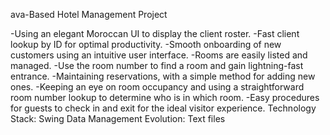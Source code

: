 ava-Based Hotel Management Project 

-Using an elegant Moroccan UI to display the client roster.
-Fast client lookup by ID for optimal productivity.
-Smooth onboarding of new customers using an intuitive user interface.
-Rooms are easily listed and managed.
-Use the room number to find a room and gain lightning-fast entrance.
-Maintaining reservations, with a simple method for adding new ones.
-Keeping an eye on room occupancy and using a straightforward room number lookup to determine who is in which room.
-Easy procedures for guests to check in and exit for the ideal visitor experience.
 Technology Stack:
Swing 
 Data Management Evolution: 
Text files
